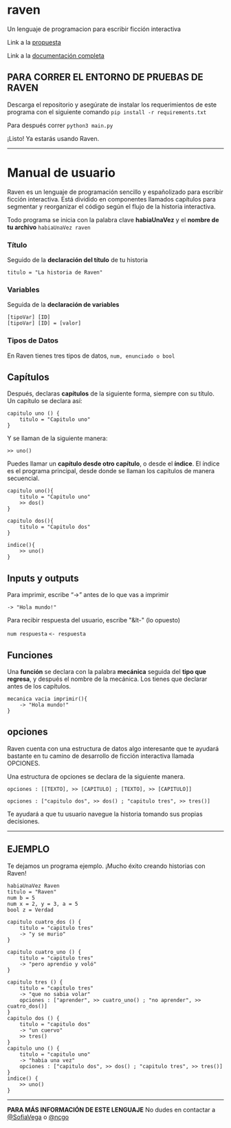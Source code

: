 # raven

Un lenguaje de programacion para escribir ficción interactiva

Link a la [propuesta](https://docs.google.com/document/d/1PtagpOnKwr7J5G9_Y12FzRvn-EZwffHPhILCqVtUy80/edit?usp=sharing)

Link a la [documentación completa](https://docs.google.com/document/d/e/2PACX-1vScXdR2G7cQUrTUtJ-DdUrzyvcwnrTI5Y7j8IpCtRcujNlQf58dRSq7kKJ0C-STV2HbdEgMZzEYD_3y/pub)

## PARA CORRER EL ENTORNO DE PRUEBAS DE RAVEN 
Descarga el repositorio y asegúrate de instalar los requerimientos de este programa con el siguiente comando
`pip install -r requirements.txt`

Para después correr `python3 main.py`

¡Listo! Ya estarás usando Raven. 

---
# Manual de usuario
Raven es un lenguaje de programación sencillo y españolizado para escribir ficción interactiva. Está dividido en componentes llamados capítulos para segmentar y reorganizar el código según el flujo de la historia interactiva.

Todo programa se inicia con la palabra clave **habiaUnaVez** y el **nombre de tu archivo**
```habiaUnaVez raven```

### Título
Seguido de la **declaración del título** de tu historia

```titulo = "La historia de Raven"```

### Variables
Seguida de la **declaración de variables**
```
[tipoVar] [ID]
[tipoVar] [ID] = [valor]
```

### Tipos de Datos
En Raven tienes tres tipos de datos, `num, enunciado o bool`

## Capítulos
Después, declaras **capítulos** de la siguiente forma, siempre con su título.
Un capítulo se declara así:

``` 
capitulo uno () {
	titulo = "Capitulo uno"
}
```


Y se llaman de la siguiente manera:

`>> uno()`


Puedes llamar un __capítulo desde otro capítulo__, o desde el **índice**. El índice es el programa principal, desde donde se llaman los capítulos de manera secuencial.

```
capitulo uno(){
	titulo = "Capitulo uno"
	>> dos()
}

capitulo dos(){
	titulo = "Capitulo dos"
}

indice(){
	>> uno()
}
```

## Inputs y outputs
Para imprimir, escribe “->” antes de lo que vas a imprimir

`-> "Hola mundo!"`


Para recibir respuesta del usuario, escribe "&lt-" (lo opuesto)

`num respuesta`
`<- respuesta`


## Funciones
Una **función** se declara con la palabra **mecánica** seguida del **tipo que regresa**, y después el nombre de la mecánica. Los tienes que declarar antes de los capítulos.
```
mecanica vacia imprimir(){
	-> "Hola mundo!"
}
```

## opciones
Raven cuenta con una estructura de datos algo interesante que te ayudará bastante en tu camino de desarrollo de ficción interactiva llamada OPCIONES.

Una estructura de opciones se declara de la siguiente manera.

```
opciones : [[TEXTO], >> [CAPITULO] ; [TEXTO], >> [CAPITULO]]

opciones : ["capitulo dos", >> dos() ; "capitulo tres", >> tres()]
```

Te ayudará a que tu usuario navegue la historia tomando sus propias decisiones.

***

## EJEMPLO

Te dejamos un programa ejemplo. ¡Mucho éxito creando historias con Raven!

```
habiaUnaVez Raven
titulo = "Raven"
num b = 5
num x = 2, y = 3, a = 5
bool z = Verdad

capitulo cuatro_dos () {
    titulo = "capitulo tres"
    -> "y se murio"
}

capitulo cuatro_uno () {
    titulo = "capitulo tres"
    -> "pero aprendio y voló"
}

capitulo tres () {
    titulo = "capitulo tres"
    -> "que no sabia volar"
    opciones : ["aprender", >> cuatro_uno() ; "no aprender", >> cuatro_dos()]
}
capitulo dos () {
    titulo = "capitulo dos"
    -> "un cuervo"
    >> tres()
}
capitulo uno () {
    titulo = "capitulo uno"
    -> "habia una vez"
    opciones : ["capitulo dos", >> dos() ; "capitulo tres", >> tres()]
}
indice() {
    >> uno()
}
```

*** 

__PARA MÁS INFORMACIÓN DE ESTE LENGUAJE__
No dudes en contactar a [@SofiaVega](https://github.com/SofiaVega) o [@ncgo](https://github.com/ncgo)


